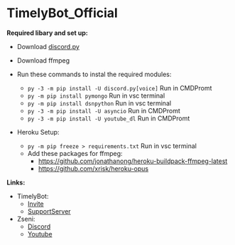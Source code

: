 # TimelyBot_Official

**Required libary and set up:**

* Download [discord.py](https://pypi.org/project/discord.py/)
* Download ffmpeg
* Run these commands to instal the required modules:
  * `py -3 -m pip install -U discord.py[voice]` Run in CMDPromt
  * `py -m pip install pymongo` Run in vsc terminal
  * `py -m pip install dsnpython` Run in vsc terminal
  * `py -3 -m pip install -U asyncio` Run in CMDPromt
  * `py -3 -m pip install -U youtube_dl` Run in CMDPromt

* Heroku Setup:
  * `py -m pip freeze > requirements.txt` Run in vsc terminal
  * Add these packages for ffmpeg:
    * https://github.com/jonathanong/heroku-buildpack-ffmpeg-latest
    * https://github.com/xrisk/heroku-opus

**Links:**
* TimelyBot:
  * [Invite](https://discord.com/api/oauth2/authorize?client_id=836198930873057290&permissions=8&scope=bot)
  * [SupportServer](https://discord.gg/E8DnTgMvMW)
* Zseni:
  * [Discord](https://discord.gg/SXng95f)
  * [Youtube](http://bit.ly/Zseni-Youtube)
